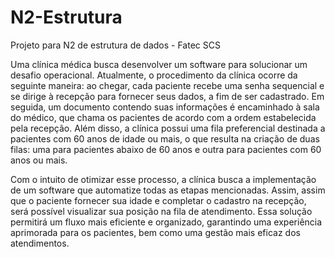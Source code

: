 # N2-Estrutura
Projeto para N2 de estrutura de dados - Fatec SCS

Uma clínica médica busca desenvolver um software para solucionar um desafio operacional. Atualmente, o procedimento da clínica ocorre da seguinte maneira: ao chegar, cada paciente recebe uma senha sequencial e se dirige à recepção para fornecer seus dados, a fim de ser cadastrado. Em seguida, um documento contendo suas informações é encaminhado à sala do médico, que chama os pacientes de acordo com a ordem estabelecida pela recepção. Além disso, a clínica possui uma fila preferencial destinada a pacientes com 60 anos de idade ou mais, o que resulta na criação de duas filas: uma para pacientes abaixo de 60 anos e outra para pacientes com 60 anos ou mais.

Com o intuito de otimizar esse processo, a clínica busca a implementação de um software que automatize todas as etapas mencionadas. Assim, assim que o paciente fornecer sua idade e completar o cadastro na recepção, será possível visualizar sua posição na fila de atendimento. Essa solução permitirá um fluxo mais eficiente e organizado, garantindo uma experiência aprimorada para os pacientes, bem como uma gestão mais eficaz dos atendimentos.
